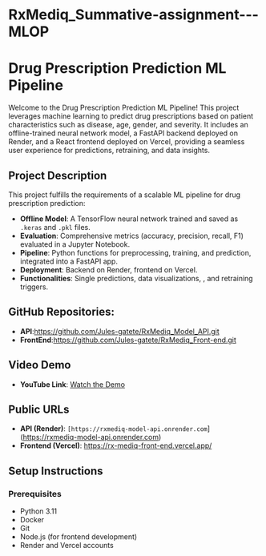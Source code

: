 # RxMediq_Summative-assignment---MLOP

# Drug Prescription Prediction ML Pipeline

Welcome to the Drug Prescription Prediction ML Pipeline! This project leverages machine learning to predict drug prescriptions based on patient characteristics such as disease, age, gender, and severity. It includes an offline-trained neural network model, a FastAPI backend deployed on Render, and a React frontend deployed on Vercel, providing a seamless user experience for predictions, retraining, and data insights.

## Project Description
This project fulfills the requirements of a scalable ML pipeline for drug prescription prediction:
- **Offline Model**: A TensorFlow neural network trained and saved as `.keras` and `.pkl` files.
- **Evaluation**: Comprehensive metrics (accuracy, precision, recall, F1) evaluated in a Jupyter Notebook.
- **Pipeline**: Python functions for preprocessing, training, and prediction, integrated into a FastAPI app.
- **Deployment**: Backend on Render, frontend on Vercel.
- **Functionalities**: Single predictions, data visualizations, , and retraining triggers.


## GitHub Repositories:


- **API**:https://github.com/Jules-gatete/RxMediq_Model_API.git
- **FrontEnd**:https://github.com/Jules-gatete/RxMediq_Front-end.git

## Video Demo
- **YouTube Link**: [Watch the Demo](https://youtu.be/wYvvXlIVjOU) 

## Public URLs
- **API (Render)**: `[https://rxmediq-model-api.onrender.com`](https://rxmediq-model-api.onrender.com)
- **Frontend (Vercel)**: https://rx-mediq-front-end.vercel.app/

## Setup Instructions
### Prerequisites
- Python 3.11
- Docker
- Git
- Node.js (for frontend development)
- Render and Vercel accounts

